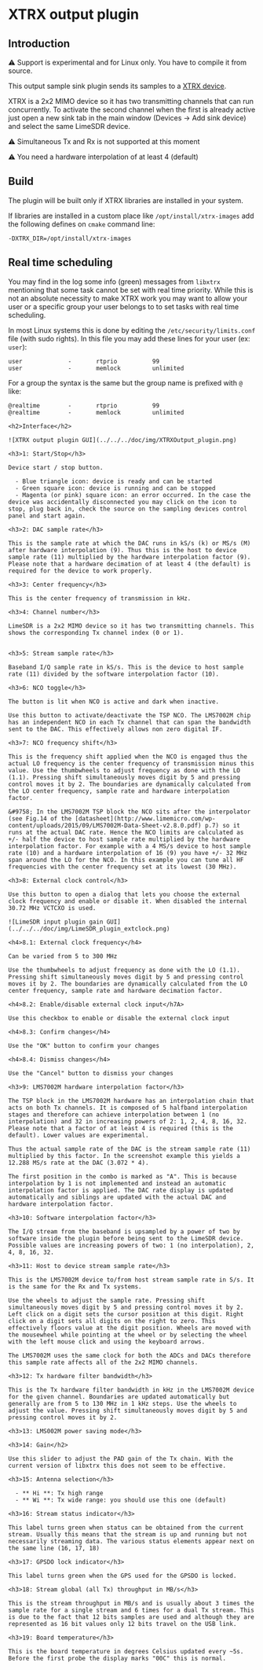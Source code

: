 <h1>XTRX output plugin</h1>

<h2>Introduction</h2>

&#9888; Support is experimental and for Linux only. You have to compile it from source.

This output sample sink plugin sends its samples to a [XTRX device](https://xtrx.io).

XTRX is a 2x2 MIMO device so it has two transmitting channels that can run concurrently. To activate the second channel when the first is already active just open a new sink tab in the main window (Devices -> Add sink device) and select the same LimeSDR device.

&#9888; Simultaneous Tx and Rx is not supported at this moment

&#9888; You need a hardware interpolation of at least 4 (default)

<h2>Build</h2>

The plugin will be built only if XTRX libraries are installed in your system.

If libraries are installed in a custom place like `/opt/install/xtrx-images` add the following defines on `cmake` command line:

`-DXTRX_DIR=/opt/install/xtrx-images`

<h2>Real time scheduling</h2>

You may find in the log some info (green) messages from `libxtrx` mentioning that some task cannot be set with real time priority. While this is not an absolute necessity to make XTRX work you may want to allow your user or a specific group your user belongs to to set tasks with real time scheduling.

In most Linux systems this is done by editing the `/etc/security/limits.conf` file (with sudo rights). In this file you may add these lines for your user (ex: `user`):

```
user             -       rtprio          99
user             -       memlock         unlimited
```

For a group the syntax is the same but the group name is prefixed with `@` like:

```
@realtime        -       rtprio          99
@realtime        -       memlock         unlimited

<h2>Interface</h2>

![XTRX output plugin GUI](../../../doc/img/XTRXOutput_plugin.png)

<h3>1: Start/Stop</h3>

Device start / stop button.

  - Blue triangle icon: device is ready and can be started
  - Green square icon: device is running and can be stopped
  - Magenta (or pink) square icon: an error occurred. In the case the device was accidentally disconnected you may click on the icon to stop, plug back in, check the source on the sampling devices control panel and start again.

<h3>2: DAC sample rate</h3>

This is the sample rate at which the DAC runs in kS/s (k) or MS/s (M) after hardware interpolation (9). Thus this is the host to device sample rate (11) multiplied by the hardware interpolation factor (9). Please note that a hardware decimation of at least 4 (the default) is required for the device to work properly.

<h3>3: Center frequency</h3>

This is the center frequency of transmission in kHz.

<h3>4: Channel number</h3>

LimeSDR is a 2x2 MIMO device so it has two transmitting channels. This shows the corresponding Tx channel index (0 or 1).


<h3>5: Stream sample rate</h3>

Baseband I/Q sample rate in kS/s. This is the device to host sample rate (11) divided by the software interpolation factor (10).

<h3>6: NCO toggle</h3>

The button is lit when NCO is active and dark when inactive.

Use this button to activate/deactivate the TSP NCO. The LMS7002M chip has an independent NCO in each Tx channel that can span the bandwidth sent to the DAC. This effectively allows non zero digital IF.

<h3>7: NCO frequency shift</h3>

This is the frequency shift applied when the NCO is engaged thus the actual LO frequency is the center frequency of transmission minus this value. Use the thumbwheels to adjust frequency as done with the LO (1.1). Pressing shift simultaneously moves digit by 5 and pressing control moves it by 2. The boundaries are dynamically calculated from the LO center frequency, sample rate and hardware interpolation factor.

&#9758; In the LMS7002M TSP block the NCO sits after the interpolator (see Fig.14 of the [datasheet](http://www.limemicro.com/wp-content/uploads/2015/09/LMS7002M-Data-Sheet-v2.8.0.pdf) p.7) so it runs at the actual DAC rate. Hence the NCO limits are calculated as +/- half the device to host sample rate multiplied by the hardware interpolation factor. For example with a 4 MS/s device to host sample rate (10) and a hardware interpolation of 16 (9) you have +/- 32 MHz span around the LO for the NCO. In this example you can tune all HF frequencies with the center frequency set at its lowest (30 MHz).

<h3>8: External clock control</h3>

Use this button to open a dialog that lets you choose the external clock frequency and enable or disable it. When disabled the internal 30.72 MHz VCTCXO is used.

![LimeSDR input plugin gain GUI](../../../doc/img/LimeSDR_plugin_extclock.png)

<h4>8.1: External clock frequency</h4>

Can be varied from 5 to 300 MHz

Use the thumbwheels to adjust frequency as done with the LO (1.1). Pressing shift simultaneously moves digit by 5 and pressing control moves it by 2. The boundaries are dynamically calculated from the LO center frequency, sample rate and hardware decimation factor.

<h4>8.2: Enable/disable external clock input</h7A>

Use this checkbox to enable or disable the external clock input

<h4>8.3: Confirm changes</h4>

Use the "OK" button to confirm your changes

<h4>8.4: Dismiss changes</h4>

Use the "Cancel" button to dismiss your changes

<h3>9: LMS7002M hardware interpolation factor</h3>

The TSP block in the LMS7002M hardware has an interpolation chain that acts on both Tx channels. It is composed of 5 halfband interpolation stages and therefore can achieve interpolation between 1 (no interpolation) and 32 in increasing powers of 2: 1, 2, 4, 8, 16, 32. Please note that a factor of at least 4 is required (this is the default). Lower values are experimental.

Thus the actual sample rate of the DAC is the stream sample rate (11) multiplied by this factor. In the screenshot example this yields a 12.288 MS/s rate at the DAC (3.072 * 4).

The first position in the combo is marked as "A". This is because interpolation by 1 is not implemented and instead an automatic interpolation factor is applied. The DAC rate display is updated automatically and siblings are updated with the actual DAC and hardware interpolation factor.

<h3>10: Software interpolation factor</h3>

The I/Q stream from the baseband is upsampled by a power of two by software inside the plugin before being sent to the LimeSDR device. Possible values are increasing powers of two: 1 (no interpolation), 2, 4, 8, 16, 32.

<h3>11: Host to device stream sample rate</h3>

This is the LMS7002M device to/from host stream sample rate in S/s. It is the same for the Rx and Tx systems.

Use the wheels to adjust the sample rate. Pressing shift simultaneously moves digit by 5 and pressing control moves it by 2. Left click on a digit sets the cursor position at this digit. Right click on a digit sets all digits on the right to zero. This effectively floors value at the digit position. Wheels are moved with the mousewheel while pointing at the wheel or by selecting the wheel with the left mouse click and using the keyboard arrows.

The LMS7002M uses the same clock for both the ADCs and DACs therefore this sample rate affects all of the 2x2 MIMO channels.

<h3>12: Tx hardware filter bandwidth</h3>

This is the Tx hardware filter bandwidth in kHz in the LMS7002M device for the given channel. Boundaries are updated automatically but generally are from 5 to 130 MHz in 1 kHz steps. Use the wheels to adjust the value. Pressing shift simultaneously moves digit by 5 and pressing control moves it by 2.

<h3>13: LMS002M power saving mode</h3>

<h3>14: Gain</h2>

Use this slider to adjust the PAD gain of the Tx chain. With the current version of libxtrx this does not seem to be effective.

<h3>15: Antenna selection</h3>

  - ** Hi **: Tx high range
  - ** Wi **: Tx wide range: you should use this one (default)

<h3>16: Stream status indicator</h3>

This label turns green when status can be obtained from the current stream. Usually this means that the stream is up and running but not necessarily streaming data. The various status elements appear next on the same line (16, 17, 18)

<h3>17: GPSDO lock indicator</h3>

This label turns green when the GPS used for the GPSDO is locked.

<h3>18: Stream global (all Tx) throughput in MB/s</h3>

This is the stream throughput in MB/s and is usually about 3 times the sample rate for a single stream and 6 times for a dual Tx stream. This is due to the fact that 12 bits samples are used and although they are represented as 16 bit values only 12 bits travel on the USB link.

<h3>19: Board temperature</h3>

This is the board temperature in degrees Celsius updated every ~5s. Before the first probe the display marks "00C" this is normal.
